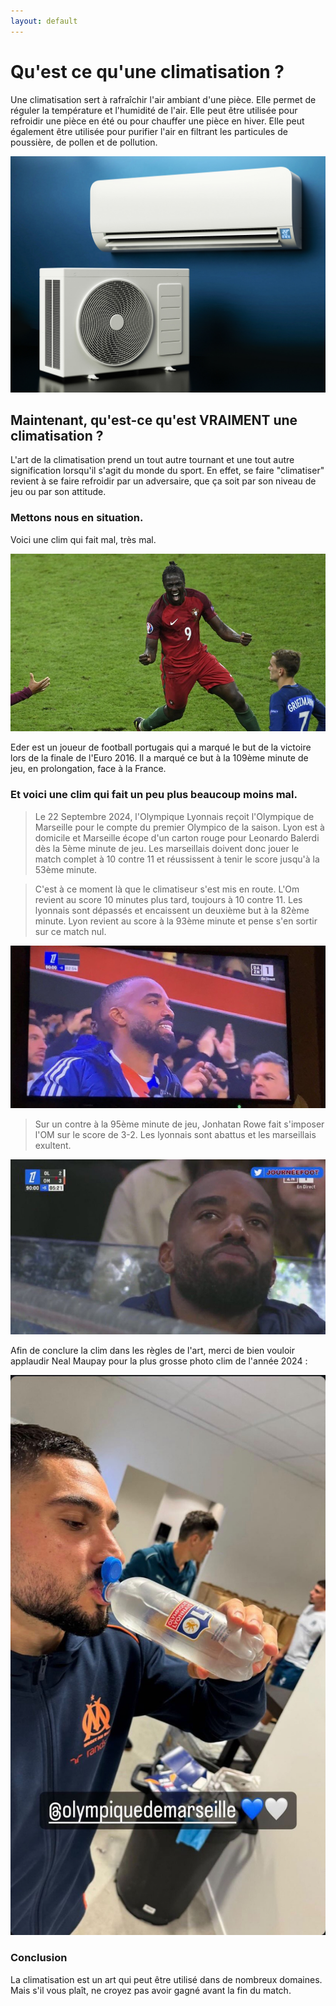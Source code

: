 ```yaml
---
layout: default
---
```


<!-- Text can be **bold**, _italic_, or ~~strikethrough~~.

[Link to another page](./another-page.html).

There should be whitespace between paragraphs.

There should be whitespace between paragraphs. We recommend including a README, or a file with information about your project. -->

# Qu'est ce qu'une climatisation ?

Une climatisation sert à rafraîchir l'air ambiant d'une pièce. Elle permet de réguler la température et l'humidité de l'air. Elle peut être utilisée pour refroidir une pièce en été ou pour chauffer une pièce en hiver. Elle peut également être utilisée pour purifier l'air en filtrant les particules de poussière, de pollen et de pollution.

![Climatisation](./assets/img/climatisations.jpeg)

## Maintenant, qu'est-ce qu'est VRAIMENT une climatisation ?

<!-- > This is a blockquote following a header.
>
> When something is important enough, you do it even if the odds are not in your favor. -->

L'art de la climatisation prend un tout autre tournant et une tout autre signification lorsqu'il s'agit du monde du sport. En effet, se faire "climatiser" revient à se faire refroidir par un adversaire, que ça soit par son niveau de jeu ou par son attitude. 


### Mettons nous en situation.

Voici une clim qui fait mal, très mal.

![eder](./assets/img/eder.jpg)

Eder est un joueur de football portugais qui a marqué le but de la victoire lors de la finale de l'Euro 2016. Il a marqué ce but à la 109ème minute de jeu, en prolongation, face à la France. 


### Et voici une clim qui fait un peu plus beaucoup moins mal.

> Le 22 Septembre 2024, l'Olympique Lyonnais reçoit l'Olympique de Marseille pour le compte du premier Olympico de la saison. Lyon est à domicile et Marseille écope d'un carton rouge pour Leonardo Balerdi dès la 5ème minute de jeu. Les marseillais doivent donc jouer le match complet à 10 contre 11 et réussissent à tenir le score jusqu'à la 53ème minute.

> C'est à ce moment là que le climatiseur s'est mis en route. L'Om revient au score 10 minutes plus tard, toujours à 10 contre 11. Les lyonnais sont dépassés et encaissent un deuxième but à la 82ème minute. Lyon revient au score à la 93ème minute et pense s'en sortir sur ce match nul.

![lacazettecontent](./assets/img/lacazette1.jpeg)

> Sur un contre à la 95ème minute de jeu, Jonhatan Rowe fait s'imposer l'OM sur le score de 3-2. Les lyonnais sont abattus et les marseillais exultent.

![lacazettetriste](./assets/img/lacazette.jpeg)

Afin de conclure la clim dans les règles de l'art, merci de bien vouloir applaudir Neal Maupay pour la plus grosse photo clim de l'année 2024 :

![maupay](./assets/img/maupay.jpeg)


### Conclusion

La climatisation est un art qui peut être utilisé dans de nombreux domaines. Mais s'il vous plaît, ne croyez pas avoir gagné avant la fin du match.